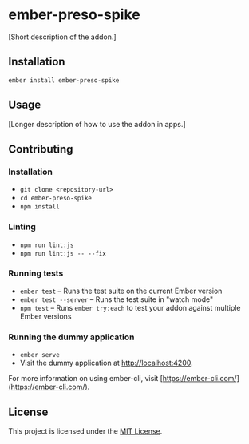 ember-preso-spike
==============================================================================

[Short description of the addon.]

Installation
------------------------------------------------------------------------------

```
ember install ember-preso-spike
```


Usage
------------------------------------------------------------------------------

[Longer description of how to use the addon in apps.]


Contributing
------------------------------------------------------------------------------

### Installation

* `git clone <repository-url>`
* `cd ember-preso-spike`
* `npm install`

### Linting

* `npm run lint:js`
* `npm run lint:js -- --fix`

### Running tests

* `ember test` – Runs the test suite on the current Ember version
* `ember test --server` – Runs the test suite in "watch mode"
* `npm test` – Runs `ember try:each` to test your addon against multiple Ember versions

### Running the dummy application

* `ember serve`
* Visit the dummy application at [http://localhost:4200](http://localhost:4200).

For more information on using ember-cli, visit [https://ember-cli.com/](https://ember-cli.com/).

License
------------------------------------------------------------------------------

This project is licensed under the [MIT License](LICENSE.md).
